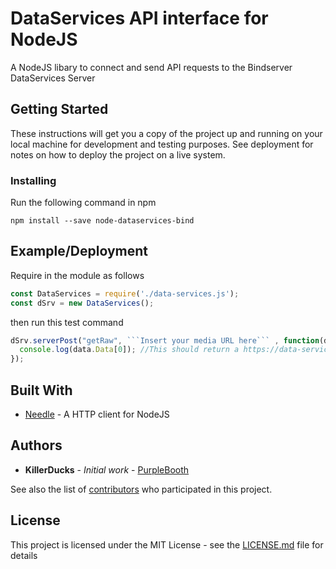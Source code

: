 # DataServices API interface for NodeJS

A NodeJS libary to connect and send API requests to the Bindserver DataServices Server

## Getting Started

These instructions will get you a copy of the project up and running on your local machine for development and testing purposes. See deployment for notes on how to deploy the project on a live system.

### Installing

Run the following command in npm

```
npm install --save node-dataservices-bind
```

## Example/Deployment

Require in the module as follows

```js
const DataServices = require('./data-services.js');
const dSrv = new DataServices();
```

then run this test command

```js
dSrv.serverPost("getRaw", ```Insert your media URL here``` , function(data){
  console.log(data.Data[0]); //This should return a https://data-services.bindserver.com/ link
});
```

## Built With

* [Needle](https://www.npmjs.com/package/needle) - A HTTP client for NodeJS

## Authors

* **KillerDucks** - *Initial work* - [PurpleBooth](https://github.com/KillerDucks)

See also the list of [contributors](https://github.com/KillerDucks/node-dataServices/contributors) who participated in this project.

## License

This project is licensed under the MIT License - see the [LICENSE.md](LICENSE.md) file for details
